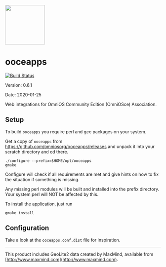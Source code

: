 <img src="http://www.omniosce.org/OmniOSce_logo.svg" height="128">

ooceapps
========

[![Build Status](https://travis-ci.org/omniosorg/ooceapps.svg?branch=master)](https://travis-ci.org/omniosorg/ooceapps)

Version: 0.6.1

Date: 2020-01-25

Web integrations for OmniOS Community Edition (OmniOSce) Association.

Setup
-----

To build `ooceapps` you require perl and gcc packages on your
system.

Get a copy of `ooceapps` from https://github.com/omniosorg/ooceapps/releases
and unpack it into your scratch directory and cd there.

    ./configure --prefix=$HOME/opt/ooceapps
    gmake

Configure will check if all requirements are met and give
hints on how to fix the situation if something is missing.

Any missing perl modules will be built and installed into the prefix
directory. Your system perl will NOT be affected by this.

To install the application, just run

    gmake install

Configuration
-------------

Take a look at the `ooceapps.conf.dist` file for inspiration.

---
This product includes GeoLite2 data created by MaxMind, available from
[http://www.maxmind.com](http://www.maxmind.com).

